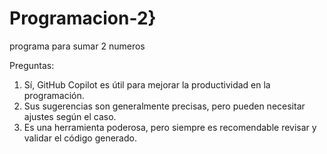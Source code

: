 # Programacion-2}
programa para sumar 2 numeros


Preguntas:

1.	Sí, GitHub Copilot es útil para mejorar la productividad en la programación.
2.	Sus sugerencias son generalmente precisas, pero pueden necesitar ajustes según el caso.
3.	Es una herramienta poderosa, pero siempre es recomendable revisar y validar el código generado.
